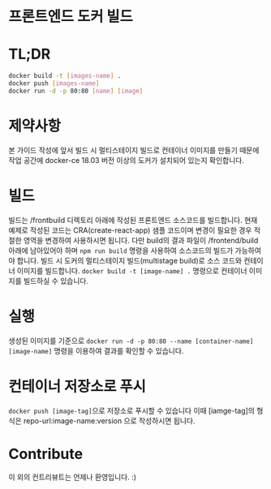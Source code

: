 # 프론트엔드 도커 빌드

# TL;DR
```bash
docker build -t [images-name] .
docker push [images-name]
docker run -d -p 80:80 [name] [image]
```

# 제약사항
본 가이드 작성에 앞서 빌드 시 멀티스테이지 빌드로 컨테이너 이미지를 만들기 때문에 작업 공간에 docker-ce 18.03 버전 이상의 도커가 설치되어 있는지 확인합니다.

# 빌드
빌드는 /frontbuild 디렉토리 아래에 작성된 프론트엔드 소스코드를 빌드합니다. 현재 예제로 작성된 코드는 CRA(create-react-app) 샘플 코드이며 변경이 필요한 경우 적절한 영역을 변경하여 사용하시면 됩니다. 다만 build의 결과 파일이 /frontend/build 아래에 남아있어야 하며 `npm run build` 명령을 사용하여 소스코드의 빌드가 가능하여야 합니다. 빌드 시 도커의 멀티스테이지 빌드(multistage build)로 소스 코드와 컨테이너 이미지를 빌드합니다. `docker build -t [image-name] .` 명령으로 컨테이너 이미지를 빌드하실 수 있습니다.

# 실행
생성된 이미지를 기준으로 `docker run -d -p 80:80 --name [container-name] [image-name]` 명령을 이용하여 결과를 확인할 수 있습니다.

# 컨테이너 저장소로 푸시
`docker push [image-tag]`으로 저장소로 푸시할 수 있습니다 이때 [iamge-tag]의 형식은 repo-url:image-name:version 으로 작성하시면 됩니다.

# Contribute
이 외의 컨트리뷰트는 언제나 환영입니다. :)  
